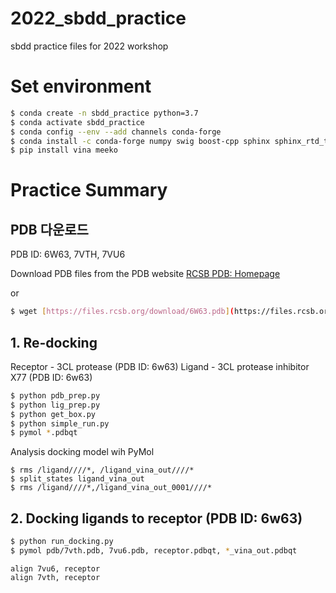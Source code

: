 # 2022_sbdd_practice
sbdd practice files for 2022 workshop


# Set environment

```bash
$ conda create -n sbdd_practice python=3.7
$ conda activate sbdd_practice
$ conda config --env --add channels conda-forge
$ conda install -c conda-forge numpy swig boost-cpp sphinx sphinx_rtd_theme scipy rdkit openmm openbabel pdbfixer pymol-open-source
$ pip install vina meeko
```

# Practice Summary 

## PDB 다운로드
PDB ID: 6W63, 7VTH, 7VU6

Download PDB files from the PDB website
[RCSB PDB: Homepage](https://www.rcsb.org/)

or 

```bash
$ wget [https://files.rcsb.org/download/6W63.pdb](https://files.rcsb.org/download/6W63.pdb)
```

## 1. Re-docking 
Receptor - 3CL protease (PDB ID: 6w63)
Ligand - 3CL protease inhibitor X77 (PDB ID: 6w63)

```bash
$ python pdb_prep.py
$ python lig_prep.py
$ python get_box.py
$ python simple_run.py
$ pymol *.pdbqt
```

Analysis docking model wih PyMol
```
$ rms /ligand////*, /ligand_vina_out////*
$ split_states ligand_vina_out
$ rms /ligand////*,/ligand_vina_out_0001////*
```

## 2. Docking ligands to receptor (PDB ID: 6w63)

```bash
$ python run_docking.py
$ pymol pdb/7vth.pdb, 7vu6.pdb, receptor.pdbqt, *_vina_out.pdbqt
```

```
align 7vu6, receptor
align 7vth, receptor
```

